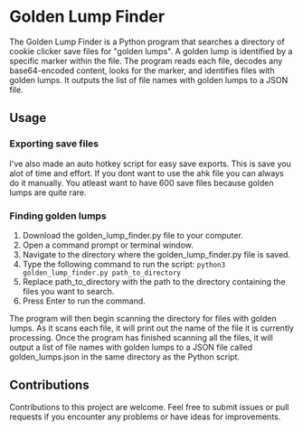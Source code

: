 # Golden Lump Finder
The Golden Lump Finder is a Python program that searches a directory of cookie clicker save files for "golden lumps". A golden lump is identified by a specific marker within the file. The program reads each file, decodes any base64-encoded content, looks for the marker, and identifies files with golden lumps. It outputs the list of file names with golden lumps to a JSON file.

## Usage
### Exporting save files
I've also made an auto hotkey script for easy save exports. This is save you alot of time and effort. If you dont want to use the ahk file you can always do it manually.
You atleast want to have 600 save files because golden lumps are quite rare.
### Finding golden lumps
1. Download the golden_lump_finder.py file to your computer.
2. Open a command prompt or terminal window.
3. Navigate to the directory where the golden_lump_finder.py file is saved.
4. Type the following command to run the script: ```python3 golden_lump_finder.py path_to_directory```
5. Replace path_to_directory with the path to the directory containing the files you want to search.
6. Press Enter to run the command.

The program will then begin scanning the directory for files with golden lumps. As it scans each file, it will print out the name of the file it is currently processing. Once the program has finished scanning all the files, it will output a list of file names with golden lumps to a JSON file called golden_lumps.json in the same directory as the Python script.

## Contributions
Contributions to this project are welcome. Feel free to submit issues or pull requests if you encounter any problems or have ideas for improvements.
